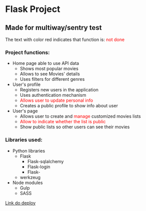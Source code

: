 # Flask Project  
## Made for multiway/sentry test

The text with color red indicates that function is: <span style="color:red">not done</span>

### Project functions:
- Home page able to use API data
    - Shows most popular movies
    - Allows to see Movies' details
    - Uses filters for different genres
- User's profile   
    - Registers new users in the application
    - Uses authentication mechanism 
    - <span style="color:red"> Allows user to update personal info </span>
    - Creates a public profile to show info about user
- User's page
    - Allows user to create and <span style="color:red">manage</span> customized movies lists
    - <span style="color:red">Allow to indicate whether the list is public</span>
    - Show public lists so other users can see their movies 

### Libraries used:
- Python libraries
    - Flask
        - Flask-sqlalchemy
        - Flask-login
        - Flask-
    - werkzeug
- Node modules
    - Gulp
    - SASS

[Link do deploy](https://flask-project-c9wp.onrender.com)
